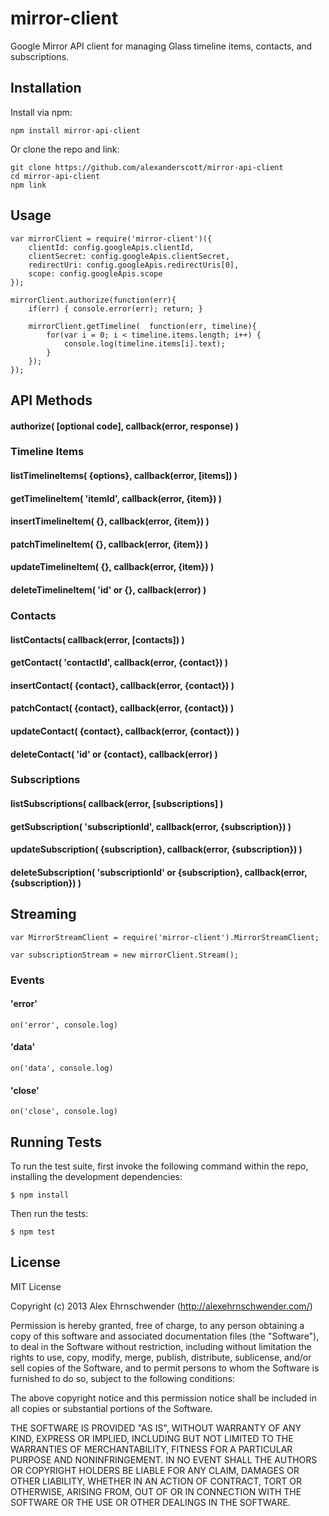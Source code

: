 # mirror-client

Google Mirror API client for managing Glass timeline items, contacts, and subscriptions.


## Installation
Install via npm:

    npm install mirror-api-client

Or clone the repo and link: 

    git clone https://github.com/alexanderscott/mirror-api-client  
    cd mirror-api-client
    npm link

## Usage
    
    var mirrorClient = require('mirror-client')({ 
        clientId: config.googleApis.clientId,
        clientSecret: config.googleApis.clientSecret,
        redirectUri: config.googleApis.redirectUris[0],
        scope: config.googleApis.scope
    });

    mirrorClient.authorize(function(err){
        if(err) { console.error(err); return; }

        mirrorClient.getTimeline(  function(err, timeline){
            for(var i = 0; i < timeline.items.length; i++) { 
                console.log(timeline.items[i].text);
            }
        });
    });


        
## API Methods


#### authorize( [optional code], callback(error, response) ) 


### Timeline Items

#### listTimelineItems( {options}, callback(error, [items]) )
#### getTimelineItem( 'itemId', callback(error, {item}) )
#### insertTimelineItem( {}, callback(error, {item}) )
#### patchTimelineItem( {}, callback(error, {item}) )
#### updateTimelineItem( {}, callback(error, {item}) )
#### deleteTimelineItem( 'id' or {}, callback(error) )


### Contacts

#### listContacts( callback(error, [contacts]) ) 
#### getContact( 'contactId', callback(error, {contact}) )
#### insertContact( {contact}, callback(error, {contact}) )
#### patchContact( {contact}, callback(error, {contact}) )
#### updateContact( {contact}, callback(error, {contact}) )
#### deleteContact( 'id' or {contact}, callback(error) )


### Subscriptions
    
#### listSubscriptions( callback(error, [subscriptions] )
#### getSubscription( 'subscriptionId', callback(error, {subscription}) )
#### updateSubscription( {subscription}, callback(error, {subscription}) )
#### deleteSubscription( 'subscriptionId' or {subscription}, callback(error, {subscription}) )




## Streaming

    var MirrorStreamClient = require('mirror-client').MirrorStreamClient;

    var subscriptionStream = new mirrorClient.Stream();


### Events

#### 'error'

    on('error', console.log)

#### 'data'

    on('data', console.log)

#### 'close'
    
    on('close', console.log)




## Running Tests

To run the test suite, first invoke the following command within the repo, installing the development dependencies:

    $ npm install

Then run the tests:

    $ npm test




## License

MIT License

Copyright (c) 2013 Alex Ehrnschwender (http://alexehrnschwender.com/)
 
Permission is hereby granted, free of charge, to any person obtaining
a copy of this software and associated documentation files (the
"Software"), to deal in the Software without restriction, including
without limitation the rights to use, copy, modify, merge, publish,
distribute, sublicense, and/or sell copies of the Software, and to
permit persons to whom the Software is furnished to do so, subject to
the following conditions:
 
The above copyright notice and this permission notice shall be
included in all copies or substantial portions of the Software.
 
THE SOFTWARE IS PROVIDED "AS IS", WITHOUT WARRANTY OF ANY KIND,
EXPRESS OR IMPLIED, INCLUDING BUT NOT LIMITED TO THE WARRANTIES OF
MERCHANTABILITY, FITNESS FOR A PARTICULAR PURPOSE AND
NONINFRINGEMENT. IN NO EVENT SHALL THE AUTHORS OR COPYRIGHT HOLDERS BE
LIABLE FOR ANY CLAIM, DAMAGES OR OTHER LIABILITY, WHETHER IN AN ACTION
OF CONTRACT, TORT OR OTHERWISE, ARISING FROM, OUT OF OR IN CONNECTION
WITH THE SOFTWARE OR THE USE OR OTHER DEALINGS IN THE SOFTWARE.
 
